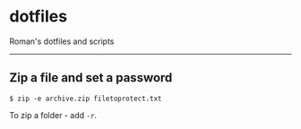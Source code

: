 # dotfiles

Roman's dotfiles and scripts

---

## Zip a file and set a password

```shell
$ zip -e archive.zip filetoprotect.txt
```

To zip a folder - add `-r`.

